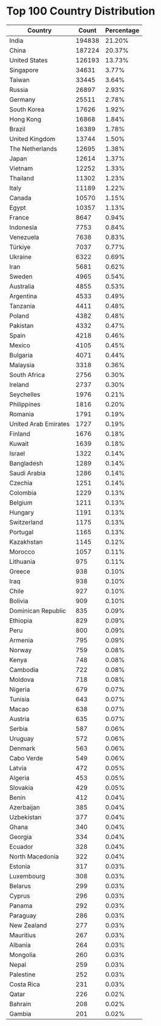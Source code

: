 # Top 100 Country Distribution
| Country | Count | Percentage |
|----|----|----|
| India | 194838 | 21.20% |
| China | 187224 | 20.37% |
| United States | 126193 | 13.73% |
| Singapore | 34631 | 3.77% |
| Taiwan | 33445 | 3.64% |
| Russia | 26897 | 2.93% |
| Germany | 25511 | 2.78% |
| South Korea | 17626 | 1.92% |
| Hong Kong | 16868 | 1.84% |
| Brazil | 16389 | 1.78% |
| United Kingdom | 13744 | 1.50% |
| The Netherlands | 12695 | 1.38% |
| Japan | 12614 | 1.37% |
| Vietnam | 12252 | 1.33% |
| Thailand | 11302 | 1.23% |
| Italy | 11189 | 1.22% |
| Canada | 10570 | 1.15% |
| Egypt | 10357 | 1.13% |
| France | 8647 | 0.94% |
| Indonesia | 7753 | 0.84% |
| Venezuela | 7638 | 0.83% |
| Türkiye | 7037 | 0.77% |
| Ukraine | 6322 | 0.69% |
| Iran | 5681 | 0.62% |
| Sweden | 4965 | 0.54% |
| Australia | 4855 | 0.53% |
| Argentina | 4533 | 0.49% |
| Tanzania | 4411 | 0.48% |
| Poland | 4382 | 0.48% |
| Pakistan | 4332 | 0.47% |
| Spain | 4218 | 0.46% |
| Mexico | 4105 | 0.45% |
| Bulgaria | 4071 | 0.44% |
| Malaysia | 3318 | 0.36% |
| South Africa | 2756 | 0.30% |
| Ireland | 2737 | 0.30% |
| Seychelles | 1976 | 0.21% |
| Philippines | 1816 | 0.20% |
| Romania | 1791 | 0.19% |
| United Arab Emirates | 1727 | 0.19% |
| Finland | 1676 | 0.18% |
| Kuwait | 1639 | 0.18% |
| Israel | 1322 | 0.14% |
| Bangladesh | 1289 | 0.14% |
| Saudi Arabia | 1286 | 0.14% |
| Czechia | 1251 | 0.14% |
| Colombia | 1229 | 0.13% |
| Belgium | 1211 | 0.13% |
| Hungary | 1191 | 0.13% |
| Switzerland | 1175 | 0.13% |
| Portugal | 1165 | 0.13% |
| Kazakhstan | 1145 | 0.12% |
| Morocco | 1057 | 0.11% |
| Lithuania | 975 | 0.11% |
| Greece | 938 | 0.10% |
| Iraq | 938 | 0.10% |
| Chile | 927 | 0.10% |
| Bolivia | 909 | 0.10% |
| Dominican Republic | 835 | 0.09% |
| Ethiopia | 829 | 0.09% |
| Peru | 800 | 0.09% |
| Armenia | 795 | 0.09% |
| Norway | 759 | 0.08% |
| Kenya | 748 | 0.08% |
| Cambodia | 722 | 0.08% |
| Moldova | 718 | 0.08% |
| Nigeria | 679 | 0.07% |
| Tunisia | 643 | 0.07% |
| Macao | 638 | 0.07% |
| Austria | 635 | 0.07% |
| Serbia | 587 | 0.06% |
| Uruguay | 572 | 0.06% |
| Denmark | 563 | 0.06% |
| Cabo Verde | 549 | 0.06% |
| Latvia | 472 | 0.05% |
| Algeria | 453 | 0.05% |
| Slovakia | 429 | 0.05% |
| Benin | 412 | 0.04% |
| Azerbaijan | 385 | 0.04% |
| Uzbekistan | 377 | 0.04% |
| Ghana | 340 | 0.04% |
| Georgia | 334 | 0.04% |
| Ecuador | 328 | 0.04% |
| North Macedonia | 322 | 0.04% |
| Estonia | 317 | 0.03% |
| Luxembourg | 308 | 0.03% |
| Belarus | 299 | 0.03% |
| Cyprus | 296 | 0.03% |
| Panama | 292 | 0.03% |
| Paraguay | 286 | 0.03% |
| New Zealand | 277 | 0.03% |
| Mauritius | 267 | 0.03% |
| Albania | 264 | 0.03% |
| Mongolia | 260 | 0.03% |
| Nepal | 259 | 0.03% |
| Palestine | 252 | 0.03% |
| Costa Rica | 231 | 0.03% |
| Qatar | 226 | 0.02% |
| Bahrain | 208 | 0.02% |
| Gambia | 201 | 0.02% |
